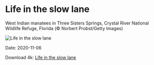 # Life in the slow lane

West Indian manatees in Three Sisters Springs, Crystal River National Wildlife Refuge, Florida (© Norbert Probst/Getty Images)

![Life in the slow lane](https://bing.com/th?id=OHR.TwoWest_EN-US4160752221_UHD.jpg&rf=LaDigue_UHD.jpg&pid=hp&w=1024&h=576)

Date: 2020-11-06

Download 4k: [Life in the slow lane](https://bing.com/th?id=OHR.TwoWest_EN-US4160752221_UHD.jpg&rf=LaDigue_UHD.jpg&pid=hp&w=3840&h=2160)

